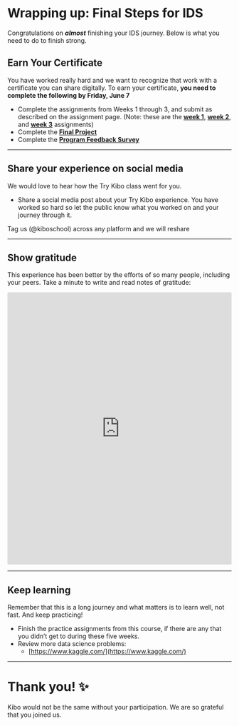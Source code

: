 # Wrapping up: Final Steps for IDS
Congratulations on **_almost_** finishing your IDS journey. Below is what you need to do to finish strong.

## Earn Your Certificate
You have worked really hard and we want to recognize that work with a certificate you can share digitally. To earn your certificate, **you need to complete the following by Friday, June 7**

- Complete the assignments from Weeks 1 through 3, and submit as described on the assignment page. (Note: these are the **[week 1](https://lms.kibo.school/course/tkid_tk11/week_1_intro_to_data_science/assignment)**, **[week 2](https://lms.kibo.school/course/tkid_tk11/week_2_databases_and_sql/assignment)**, and **[week 3](https://lms.kibo.school/course/tkid_tk11/week_3_data_visualization_and_insight/assignment)** assignments)
- Complete the **[Final Project](https://lms.kibo.school/course/tkid_tk11/week_5_final_project/final_project_instructions)**
- Complete the <a href="https://forms.gle/isYViW5P9e8W8yXk8" target="_blank">**Program Feedback Survey**</a>

---

<!-- ## Study computer science at Kibo in 2024

![Mar 2023 Degree Promo - Twitter (1)](/images/1.png)

From software engineering and product management to data science and academia, your professional options with computer science are virtually limitless. 

If you would like to build a career of impact as a world-class technologist at Kibo, learn more and indicate your interest here <a href="https://kibo.school/degree/" target="_blank">here </a>

Application opens in 2024! -->


## Share your experience on social media

We would love to hear how the Try Kibo class went for you. 

- Share a social media post about your Try Kibo experience. You have worked so hard so let the public know what you worked on and your journey through it.

Tag us (@kiboschool) across any platform and we will reshare 

---

## Show gratitude

This experience has been better by the efforts of so many people, including your peers. Take a minute to write and read notes of gratitude:

<div style="border:1px solid rgba(0,0,0,0.1);border-radius:2px;box-sizing:border-box;overflow:hidden;position:relative;width:100%;background:#F4F4F4"><iframe src="https://padlet.com/embed/h6r23ofq09mj4e0g" frameborder="0" allow="camera;microphone;geolocation" style="width:100%;height:608px;display:block;padding:0;margin:0"></iframe></div>

---

## Keep learning

Remember that this is a long journey and what matters is to learn well, not fast. And keep practicing!

- Finish the practice assignments from this course, if there are any that you didn’t get to during these five weeks.
- Review more data science problems:
  - [https://www.kaggle.com/](https://www.kaggle.com/)

---

# **Thank you! ✨**

Kibo would not be the same without your participation. We are so grateful that you joined us.

